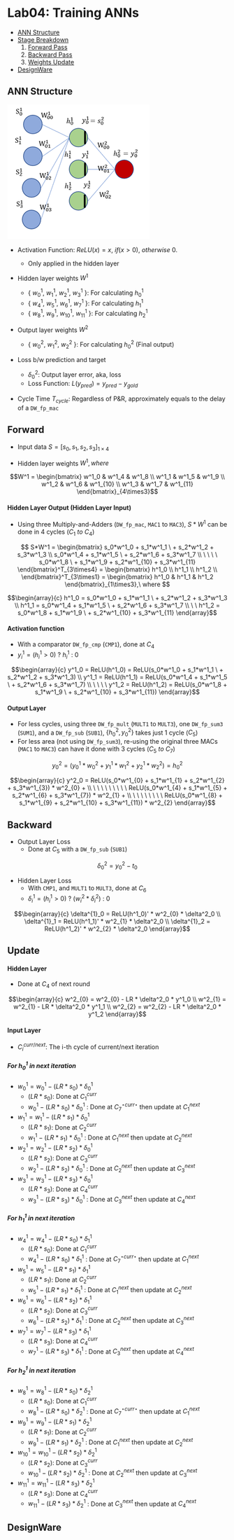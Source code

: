 # Lab04: Training ANNs

* [ANN Structure](#ann-structure)
* [Stage Breakdown](#forward)
   1. [Forward Pass](#forward)
   2. [Backward Pass](#backward)
   3. [Weights Update](#update)
 * [DesignWare](#designware)
      
## ANN Structure

![ANN Structure](ANN.png)

* Activation Function: $ReLU(x)=x,\ if (x>0),\ otherwise\ 0.$ 
  * Only applied in the hidden layer

* Hidden layer weights $W^1$
  * { $w^1_0$, $w^1_1$, $w^1_2$, $w^1_3$ }: For calculating $h^1_0$
  * { $w^1_4$, $w^1_5$, $w^1_6$, $w^1_7$ }: For calculating $h^1_1$
  * { $w^1_8$, $w^1_9$, $w^1_{10}$, $w^1_{11}$ }: For calculating $h^1_2$

* Output layer weights $W^2$
  * { $w^2_0$, $w^2_1$, $w^2_2$ }: For calculating $h^2_0$ (Final output)

* Loss b/w prediction and target
  * $\delta^2_0$: Output layer error, aka, loss
  * Loss Function: $L(y_{pred})=y_{pred}-y_{gold}$

* Cycle Time $T_{cycle}$: Regardless of P&R, approximately equals to the delay of a `DW_fp_mac`

## Forward

* Input data $S = [s_0,s_1,s_2,s_3]_{1\times4}$

* Hidden layer weights $W^1, where$

```math
W^1 = 
\begin{bmatrix}
w^1_0 & w^1_4 & w^1_8    \\
w^1_1 & w^1_5 & w^1_9    \\
w^1_2 & w^1_6 & w^1_{10} \\
w^1_3 & w^1_7 & w^1_{11}
\end{bmatrix}_{4\times3}
```

#### Hidden Layer Output (Hidden Layer Input)

* Using three Multiply-and-Adders (`DW_fp_mac`, `MAC1` to `MAC3`), $S*W^1$ can be done in 4 cycles ($C_1\ to\ C_4$)

```math
 S*W^1 = 
\begin{bmatrix}
        s_0*w^1_0 + s_1*w^1_1 \ + s_2*w^1_2 + s_3*w^1_3   \\  
        s_0*w^1_4 + s_1*w^1_5 \ + s_2*w^1_6 + s_3*w^1_7   \\
\ \ \ \ s_0*w^1_8   \ + s_1*w^1_9 + s_2*w^1_{10} + s_3*w^1_{11}  \end{bmatrix}^T_{3\times4} = 
    \begin{bmatrix} 
    h^1_0 \\
    h^1_1 \\ 
    h^1_2 \\
    \end{bmatrix}^T_{3\times1} = 
        \begin{bmatrix} 
        h^1_0 & h^1_1 & h^1_2
        \end{bmatrix}_{1\times3},\ where 
```

```math
\begin{array}{c}
h^1_0 = s_0*w^1_0 + s_1*w^1_1 \ + s_2*w^1_2 + s_3*w^1_3 \\
    h^1_1 = s_0*w^1_4 + s_1*w^1_5 \ + s_2*w^1_6 + s_3*w^1_7 \\
\ \ h^1_2 = s_0*w^1_8 + s_1*w^1_9 \ + s_2*w^1_{10} + s_3*w^1_{11} 
\end{array}
```

#### Activation function

* With a comparator `DW_fp_cmp` (`CMP1`), done at $C_4$
* $y^1_i=(h^1_i>0)\ ?\ h^1_i\ :\ 0$

```math
\begin{array}{c}
        y^1_0 = ReLU(h^1_0) = ReLU(s_0*w^1_0 + s_1*w^1_1 \ + s_2*w^1_2 + s_3*w^1_3) \\
        y^1_1 = ReLU(h^1_1) = ReLU(s_0*w^1_4 + s_1*w^1_5 \ + s_2*w^1_6 + s_3*w^1_7)  \\
\ \ \ \ y^1_2 = ReLU(h^1_2) = ReLU(s_0*w^1_8 + s_1*w^1_9 \ + s_2*w^1_{10} + s_3*w^1_{11})
\end{array}
```

#### Output Layer

* For less cycles, using three `DW_fp_mult` (`MULT1` to `MULT3`), one `DW_fp_sum3` (`SUM1`), and a `DW_fp_sub` (`SUB1`), $\{h^2_0, y^2_0\}$  takes just 1 cycle ($C_5$)
* For less area (not using `DW_fp_sum3`), re-using the original three MACs (`MAC1` to `MAC3`) can have it done with 3 cycles ($C_5\ to\ C_7$)

```math 
y^2_0 = (y^1_0*w^2_{0} + y^1_1*w^2_{1} + y^1_2*w^2_{2}) = h^2_0 
```

```math
\begin{array}{c}
y^2_0 = ReLU(s_0*w^1_{0} + s_1*w^1_{1} + s_2*w^1_{2}  + s_3*w^1_{3})  * w^2_{0} +  \\
\ \ \ \ \ \ \ \ \ ReLU(s_0*w^1_{4} + s_1*w^1_{5} + s_2*w^1_{6}  + s_3*w^1_{7})  * w^2_{1} +  \\
\ \ \ \ \ \ \ \ ReLU(s_0*w^1_{8} + s_1*w^1_{9} + s_2*w^1_{10} + s_3*w^1_{11}) * w^2_{2} 
\end{array}
```

## Backward

* Output Layer Loss
  * Done at $C_5$ with a `DW_fp_sub` (`SUB1`)

$$  \delta^2_0 = y^2_0 - t_0 $$

* Hidden Layer Loss
  * With `CMP1`, and `MULT1` to `MULT3`, done at $C_6$
  * $\delta^1_i=(h^1_i>0)\ ? \ (w^2_{i}*\delta^2_i)\ :\ 0$

```math
\begin{array}{c}
    \delta^{1}_0 = ReLU(h^1_0)' * w^2_{0} * \delta^2_0 \\
    \delta^{1}_1 = ReLU(h^1_1)' * w^2_{1} * \delta^2_0 \\
    \delta^{1}_2 = ReLU(h^1_2)' * w^2_{2} * \delta^2_0 
\end{array}
```

## Update

#### Hidden Layer

* Done at $C_4$ of next round

```math
\begin{array}{c}
    w^2_{0} = w^2_{0} - LR * \delta^2_0 * y^1_0 \\
    w^2_{1} = w^2_{1} - LR * \delta^2_0 * y^1_1 \\
    w^2_{2} = w^2_{2} - LR * \delta^2_0 * y^1_2  
\end{array}
```


#### Input Layer

* $C^{curr/next}_i$: The i-th cycle of current/next iteration

##### For $h^1_0$ in next iteration

* $w^1_{0} = w^1_{0} - (LR * s_0) * \delta^1_0$ 
  * $(LR * s_0)$: Done at $C^{curr}_1$
  * $w^1_{0} - (LR * s_0) * \delta^1_0$ : Done at $C^{\star curr \star}_7$ then update at $C^{next}_1$ 
* $w^1_{1} = w^1_{1} - (LR * s_1) * \delta^1_0$
  * $(LR * s_1)$: Done at $C^{curr}_2$
  * $w^1_{1} - (LR * s_1) * \delta^1_0$ : Done at $C^{next}_1$ then update at $C^{next}_2$ 
* $w^1_{2} = w^1_{2} - (LR * s_2) * \delta^1_0$
  * $(LR * s_2)$: Done at $C^{curr}_3$
  * $w^1_{2} - (LR * s_2) * \delta^1_0$ : Done at $C^{next}_2$ then update at $C^{next}_3$ 
* $w^1_{3} = w^1_{3} - (LR * s_3) * \delta^1_0$
  * $(LR * s_3)$: Done at $C^{curr}_4$
  * $w^1_{3} - (LR * s_3) * \delta^1_0$ : Done at $C^{next}_3$ then update at $C^{next}_4$ 

<!-- ```math
\begin{array}{c}
    w^1_{0} = w^1_{0} - (LR * s_0) * \delta^1_0 \\
    w^1_{1} = w^1_{1} - (LR * s_1) * \delta^1_0 \\
    w^1_{2} = w^1_{2} - (LR * s_2) * \delta^1_0 \\
    w^1_{3} = w^1_{3} - (LR * s_3) * \delta^1_0  
\end{array}
``` -->

##### For $h^1_1$ in next iteration

  * $w^1_{4} = w^1_{4} - (LR * s_0) * \delta^1_1$ 
    * $(LR * s_0)$: Done at $C^{curr}_1$
    * $w^1_{4} - (LR * s_0) * \delta^1_1$ : Done at $C^{\star curr \star}_7$ then update at $C^{next}_1$ 
  * $w^1_{5} = w^1_{5} - (LR * s_1) * \delta^1_1$
    * $(LR * s_1)$: Done at $C^{curr}_2$
    * $w^1_{5} - (LR * s_1) * \delta^1_1$ : Done at $C^{next}_1$ then update at $C^{next}_2$ 
  * $w^1_{6} = w^1_{6} - (LR * s_2) * \delta^1_1$
    * $(LR * s_2)$: Done at $C^{curr}_3$
    * $w^1_{6} - (LR * s_2) * \delta^1_1$ : Done at $C^{next}_2$ then update at $C^{next}_3$ 
  * $w^1_{7} = w^1_{7} - (LR * s_3) * \delta^1_1$
    * $(LR * s_3)$: Done at $C^{curr}_4$
    * $w^1_{7} - (LR * s_3) * \delta^1_1$ : Done at $C^{next}_3$ then update at $C^{next}_4$ 

<!-- ```math
\begin{array}{c}
    w^1_{4} = w^1_{4} - (LR * s_0) * \delta^1_1 \\
    w^1_{5} = w^1_{5} - (LR * s_1) * \delta^1_1 \\
    w^1_{6} = w^1_{6} - (LR * s_2) * \delta^1_1 \\
    w^1_{7} = w^1_{7} - (LR * s_3) * \delta^1_1  
\end{array}
``` -->

##### For $h^1_2$ in next iteration

  * $w^1_{8}  = w^1_{8}  - (LR * s_0) * \delta^1_2$ 
    * $(LR * s_0)$: Done at $C^{curr}_1$
    * $w^1_{8} - (LR * s_0) * \delta^1_2$ : Done at $C^{\star curr \star}_7$ then update at $C^{next}_1$ 
  * $w^1_{9}  = w^1_{9}  - (LR * s_1) * \delta^1_2$
    * $(LR * s_1)$: Done at $C^{curr}_2$
    * $w^1_{9} - (LR * s_1) * \delta^1_2$ : Done at $C^{next}_1$ then update at $C^{next}_2$ 
  * $w^1_{10} = w^1_{10} - (LR * s_2) * \delta^1_2$
    * $(LR * s_2)$: Done at $C^{curr}_3$
    * $w^1_{10} - (LR * s_2) * \delta^1_2$ : Done at $C^{next}_2$ then update at $C^{next}_3$ 
  * $w^1_{11} = w^1_{11} - (LR * s_3) * \delta^1_2$
    * $(LR * s_3)$: Done at $C^{curr}_4$
    * $w^1_{11} - (LR * s_3) * \delta^1_2$ : Done at $C^{next}_3$ then update at $C^{next}_4$ 

<!-- ```math
\begin{array}{c}
    w^1_{8}  = w^1_{8}  - (LR * s_0) * \delta^1_2 \\
    w^1_{9}  = w^1_{9}  - (LR * s_1) * \delta^1_2 \\
    w^1_{10} = w^1_{10} - (LR * s_2) * \delta^1_2 \\
    w^1_{11} = w^1_{11} - (LR * s_3) * \delta^1_2 
\end{array}
``` -->

## DesignWare
